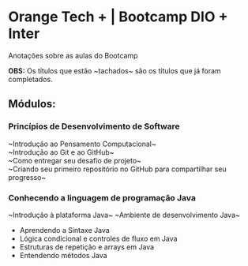 # Orange Tech + | Bootcamp DIO + Inter
Anotações sobre as aulas do Bootcamp 

**OBS:** Os títulos que estão ~tachados~ são os títulos que já foram completados.

## Módulos:
### Princípios de Desenvolvimento de Software 
~Introdução ao Pensamento Computacional~  
~Introdução ao Git e ao GitHub~  
~Como entregar seu desafio de projeto~  
~Criando seu primeiro repositório no GitHub para compartilhar seu progresso~ 

### Conhecendo a linguagem de programação Java
~Introdução à plataforma Java~
~Ambiente de desenvolvimento Java~
* Aprendendo a Sintaxe Java  
* Lógica condicional e controles de fluxo em Java  
* Estruturas de repetição e arrays em Java  
* Entendendo métodos Java
